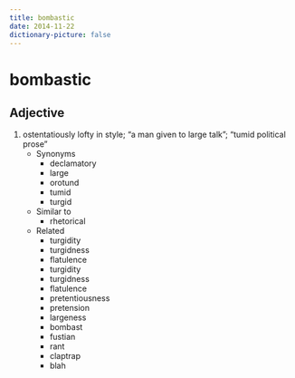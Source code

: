```yaml
---
title: bombastic
date: 2014-11-22
dictionary-picture: false
---
```


# bombastic


## Adjective

1. ostentatiously lofty in style; “a man given to large talk”; “tumid political prose”
	- Synonyms
		- declamatory
		- large
		- orotund
		- tumid
		- turgid
	- Similar to
		- rhetorical
	- Related
		- turgidity
		- turgidness
		- flatulence
		- turgidity
		- turgidness
		- flatulence
		- pretentiousness
		- pretension
		- largeness
		- bombast
		- fustian
		- rant
		- claptrap
		- blah